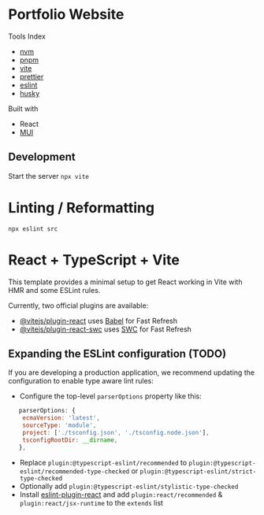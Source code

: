 # Portfolio Website

Tools Index

- [nvm](https://github.com/nvm-sh/nvm#installing-and-updating)
- [pnpm](https://pnpm.io/installation)
- [vite](https://vitejs.dev/guide/)
- [prettier](https://prettier.io/docs/en/install.html)
- [eslint](https://eslint.org/docs/latest/use/getting-started)
- [husky](https://typicode.github.io/husky/)

Built with

- React
- [MUI](https://mui.com/)

## Development

Start the server
`npx vite`

# Linting / Reformatting

`npx eslint src`

# React + TypeScript + Vite

This template provides a minimal setup to get React working in Vite with HMR and some ESLint rules.

Currently, two official plugins are available:

- [@vitejs/plugin-react](https://github.com/vitejs/vite-plugin-react/blob/main/packages/plugin-react/README.md) uses [Babel](https://babeljs.io/) for Fast Refresh
- [@vitejs/plugin-react-swc](https://github.com/vitejs/vite-plugin-react-swc) uses [SWC](https://swc.rs/) for Fast Refresh

## Expanding the ESLint configuration (TODO)

If you are developing a production application, we recommend updating the configuration to enable type aware lint rules:

- Configure the top-level `parserOptions` property like this:

```js
   parserOptions: {
    ecmaVersion: 'latest',
    sourceType: 'module',
    project: ['./tsconfig.json', './tsconfig.node.json'],
    tsconfigRootDir: __dirname,
   },
```

- Replace `plugin:@typescript-eslint/recommended` to `plugin:@typescript-eslint/recommended-type-checked` or `plugin:@typescript-eslint/strict-type-checked`
- Optionally add `plugin:@typescript-eslint/stylistic-type-checked`
- Install [eslint-plugin-react](https://github.com/jsx-eslint/eslint-plugin-react) and add `plugin:react/recommended` & `plugin:react/jsx-runtime` to the `extends` list
